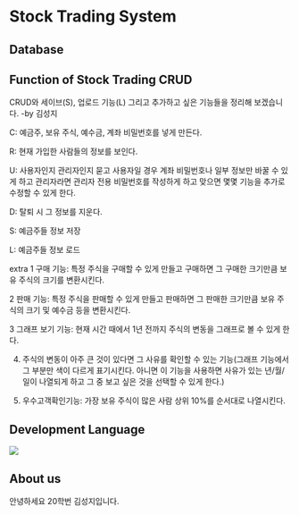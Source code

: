 # Stock Trading System

## Database

## Function of Stock Trading CRUD

CRUD와 세이브(S), 업로드 기능(L) 그리고 추가하고 싶은 기능들을 정리해 보겠습니다. -by 김성지

C: 예금주, 보유 주식, 예수금, 계좌 비밀번호를 넣게 만든다.

R: 현재 가입한 사람들의 정보를 보인다.

U: 사용자인지 관리자인지 묻고 사용자일 경우 계좌 비밀번호나 일부 정보만 바꿀 수 있게 하고 관리자라면 관리자 전용 비밀번호를 작성하게 하고 맞으면 몇몇 기능을 추가로 수정할 수 있게 한다.

D: 탈퇴 시 그 정보를 지운다.

S: 예금주들 정보 저장

L: 예금주들 정보 로드

extra
1 구매 기능: 특정 주식을 구매할 수 있게 만들고 구매하면 그 구매한 크기만큼 보유 주식의 크기를 변환시킨다.

2 판매 기능: 특정 주식을 판매할 수 있게 만들고 판매하면 그 판매한 크기만큼 보유 주식의 크기 및 예수금 등을 변환시킨다.

3 그래프 보기 기능: 현재 시간 때에서 1년 전까지 주식의 변동을 그래프로 볼 수 있게 한다.

4. 주식의 변동이 아주 큰 것이 있다면 그 사유를 확인할 수 있는 기능(그래프 기능에서 그 부분만 색이 다르게 표기시킨다. 아니면 이 기능을 사용하면 사유가 있는 년/월/일이 나열되게 하고 그 중 보고 싶은 것을 선택할 수 있게 한다.)

5. 우수고객확인기능: 가장 보유 주식이 많은 사람 상위 10%를 순서대로 나열시킨다.

## Development Language
<img src="https://img.shields.io/badge/c++-00599C?style=for-the-badge&logo=c%2B%2B&logoColor=white">

## About us
안녕하세요 20학번 김성지입니다.
